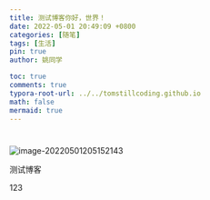 ```yaml
---
title: 测试博客你好，世界！
date: 2022-05-01 20:49:09 +0800
categories: [随笔]
tags: [生活]
pin: true
author: 姚同学

toc: true
comments: true
typora-root-url: ../../tomstillcoding.github.io
math: false
mermaid: true
---
```


# 

![image-20220501205152143](/../Akother.github.io/assets/blog_res/2022-05-01-%E6%B5%8B%E8%AF%95%E5%8D%9A%E5%AE%A2.assets/image-20220501205152143.png)





测试博客

123